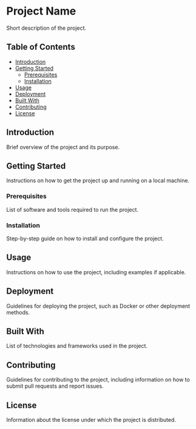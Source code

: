 # Project Name

Short description of the project.

## Table of Contents
- [Introduction](#introduction)
- [Getting Started](#getting-started)
  - [Prerequisites](#prerequisites)
  - [Installation](#installation)
- [Usage](#usage)
- [Deployment](#deployment)
- [Built With](#built-with)
- [Contributing](#contributing)
- [License](#license)

## Introduction

Brief overview of the project and its purpose.

## Getting Started

Instructions on how to get the project up and running on a local machine.

### Prerequisites

List of software and tools required to run the project.

### Installation

Step-by-step guide on how to install and configure the project.

## Usage

Instructions on how to use the project, including examples if applicable.

## Deployment

Guidelines for deploying the project, such as Docker or other deployment methods.

## Built With

List of technologies and frameworks used in the project.

## Contributing

Guidelines for contributing to the project, including information on how to submit pull requests and report issues.

## License

Information about the license under which the project is distributed.

